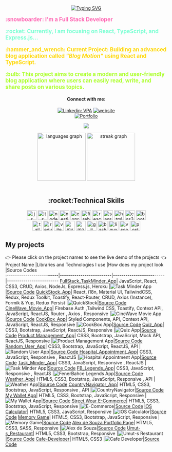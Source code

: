 ## 
<div align=center>
     <a href="https://git.io/typing-svg"><img src="https://readme-typing-svg.demolab.com?font=VT323&size=35&duration=3500&pause=300&color=color=A89568&center=true&vCenter=true&width=500&lines=Hi🖐+I'm+Umut;Welcome+to+my+profile!;Description+of+myself%3A;Full+Stack+Developer;" alt="Typing SVG" /></a>
</div>

<div>
  <p style="color: #FF69B4; font-size: 1.2em; font-weight: bold;">:snowboarder: I'm a Full Stack Developer</p>
  <p style="color: #7FFFD4; font-size: 1.2em; font-weight: bold;">:rocket: Currently, I am focusing on <strong>React</strong>, <strong>TypeScript</strong>, and <strong>Express.js</strong>...</p>
  <p style="color: #FFD700; font-size: 1.2em; font-weight: bold;">:hammer_and_wrench: Current Project: Building an advanced blog application called <em>"Blog Motion"</em> using React and TypeScript.</p>
  <p style="color: #ADFF2F; font-size: 1.2em; font-weight: bold;">:bulb: This project aims to create a modern and user-friendly blog application where users can easily read, write, and share posts on various topics.</p>
</div>


<div align=center>

#### Connect with me:

[![Linkedin: VPA](https://img.shields.io/badge/linkedin-%230077B5.svg?&style=for-the-badge&logo=linkedin&logoColor=white)](https://www.linkedin.com/in/ucangun/)
[![website](https://img.shields.io/badge/gmail-f1f2f6.svg?&style=for-the-badge&logo=gmail&logoColor=red)](mailto:ucangun76@gmail.com)
<br>
[![Portfolio](https://img.shields.io/badge/Portfolio-1E3A8A.svg?&style=for-the-badge&logo=internet-explorer&logoColor=white)](https://www.ucangun.com/)
</br>

![](https://komarev.com/ghpvc/?username=ucangun&style=flat-square)

</div>

<div align="center">
  <img src="https://github-readme-stats.vercel.app/api/top-langs?username=ucangun&locale=en&hide_title=false&layout=compact&card_width=320&langs_count=5&theme=dracula&hide_border=true&order=2" height="150" alt="languages graph"  />
  <img src="https://streak-stats.demolab.com?user=ucangun&locale=en&mode=weekly&theme=dracula&hide_border=true&border_radius=5&order=3" height="150" alt="streak graph"  />
</div>

</br>

<div align="center">
<h2 align="center">:rocket:Technical Skills</h2>

<img width="30px" alt="js" title="js" src="https://skillicons.dev/icons?i=js" />
<img width="30px" alt="ts" title="ts" src="https://skillicons.dev/icons?i=ts" />
<img width="30px" alt="nodejs" title="nodejs" src="https://skillicons.dev/icons?i=nodejs" />
<img width="30px" alt="nestjs" title="nestjs" src="https://skillicons.dev/icons?i=nestjs" />
<img width="30px" alt="expressjs" title="expressjs" src="https://skillicons.dev/icons?i=express" />
<img width="30px" alt="firebase" title="firebase" src="https://skillicons.dev/icons?i=firebase" />
<img width="30px" alt="react" title="react" src="https://skillicons.dev/icons?i=react" />
<img width="30px" alt="sass" title="sass" src="https://skillicons.dev/icons?i=sass" />
<img width="30px" alt="html5" title="html5" src="https://skillicons.dev/icons?i=html" />
<img width="30px" alt="css3" title="css3" src="https://skillicons.dev/icons?i=css" />
<img width="30px" alt="bootstrap" title="bootstrap" src="https://skillicons.dev/icons?i=bootstrap" />
<br/>
<img width="30px" alt="tailwind" title="tailwind" src="https://skillicons.dev/icons?i=tailwind" />
<img width="30px" alt="redux" title="redux" src="https://skillicons.dev/icons?i=redux" />
<img width="30px" alt="vite" title="vite" src="https://skillicons.dev/icons?i=vite" />
<img width="30px" alt="mysql" title="mysql" src="https://skillicons.dev/icons?i=mysql" />
<img width="30px" alt="mongodb" title="mongodb" src="https://skillicons.dev/icons?i=mongodb" />
<img width="30px" alt="git" title="git" src="https://skillicons.dev/icons?i=git" />
<img width="30px" alt="bash" title="bash" src="https://skillicons.dev/icons?i=bash" />
<img width="30px" alt="linux" title="linux" src="https://skillicons.dev/icons?i=linux" />
<img width="30px" alt="vscode" title="vscode" src="https://skillicons.dev/icons?i=vscode" />
<img width="30px" alt="postman" title="postman" src="https://skillicons.dev/icons?i=postman" />
</div>


## My projects
👉 Please click on the project names to see the live demo of the projects 👈
  Project Name       |Libraries and Technologies I use     |How does my project look          |Source Codes       
:-------------------------|-------------------------|-------------------------|-------------------------
[FullStack_TaskMinder_App](https://full-stack-task-minder.vercel.app/)| JavaScript, React, CSS3, CRUD, Axios, NodeJs, Express.js, Heroku |![Task Minder App](https://github.com/user-attachments/assets/8580fa01-7b6e-426c-904a-31b68e0e1f8f)|[Source Code](https://github.com/ucangun/FullStack_TaskMinder?tab=readme-ov-file)
[QuickStock_App](https://quickstock.vercel.app/)| React, i18n, Material UI, TailwindCSS, Redux, Redux Toolkit, Toastify, React-Router, CRUD, Axios (Instance), Formik & Yup, Redux Persist |![QuickStock](https://github.com/user-attachments/assets/e70e6bc0-012a-4f76-aa50-5a992b9de831)|[Source Code](https://github.com/ucangun/Stock_App)
[CineWave_Movie_App](https://cine-wave-movie-app.vercel.app/)| Firebase Auth ,Tailwind CSS, Toastify, Context API, JavaScript, ReactJS, Router , Axios , Responsive |![CineWave Movie App](https://github.com/user-attachments/assets/02364e9c-fe1e-4246-a727-24fcb66642b5)|[Source Code](https://github.com/ucangun/CineWave_Movie_App)
[CookBox_App](https://cookboxapp.netlify.app/)| Styled Components, API, Context API, JavaScript, ReactJS, Responsive |![CookBox App](https://github.com/user-attachments/assets/26e2b5c4-9b6c-48cc-89dd-a6b9b619aadc)|[Source Code](https://github.com/ucangun/CookBox_App)
[Quiz_App](https://itmasterquizapp.netlify.app/)| CSS3, Bootstrap, JavaScript, ReactJS, Responsive |![Quiz App](https://github.com/user-attachments/assets/f9fd7044-6edf-45bb-9e89-8a222eade1b7)|[Source Code](https://github.com/ucangun/Quiz_App)
[Product Management_App](https://umutproductmanagement.netlify.app/)| CSS3, Bootstrap, JavaScript, Mock API, ReactJS, Responsive |![Product Management App](https://github.com/user-attachments/assets/3f5289ef-d0f2-41c5-b6e9-a806ec5d0a07)|[Source Code](https://github.com/ucangun/Product_Management_App)
[Random_User_App](https://randomuserappumut.netlify.app/)| CSS3, Bootstrap, JavaScript, ReactJS, API |![Random User App](https://github.com/user-attachments/assets/5ebfe6f9-7f77-4109-8e7b-565dee94fd11)|[Source Code](https://github.com/ucangun/Random_User_App)
[Hospital_Appointment_App](https://okudurhospital.netlify.app/)| CSS3, JavaScript, Responsive , ReactJS |![Hospital Appointment App](https://github.com/user-attachments/assets/d8542b5c-ec57-4851-98f0-0a868d694915)|[Source Code](https://github.com/ucangun/Hospital_Appointment-_App)
[Task_Minder_App](https://taskminderappumut.netlify.app/)| CSS3, JavaScript, Responsive , ReactJS |![Task Minder App](https://github.com/user-attachments/assets/8580fa01-7b6e-426c-904a-31b68e0e1f8f)|[Source Code](https://github.com/ucangun/Task_Minder)
[FB_Legends_App](https://fenerbahcelegends.netlify.app/)| CSS3, JavaScript, Responsive , ReactJS |![FenerBahce Legends App](https://github.com/user-attachments/assets/2280a022-8cac-4533-8c82-fcb9cf9a1226)|[Source Code](https://github.com/ucangun/FB_Legends)
[Weather_App](https://umutweatherapp.netlify.app/)| HTML5, CSS3, Bootstrap, JavaScript, Responsive , API |![Weather App](https://github.com/ucangun/ucangun/assets/149247682/234318e9-cc6e-476c-8a56-b90210dfbe0d)|[Source Code](https://github.com/ucangun/Weather_App--v2)
[CountryNavigator_App](https://umutlocationapp.netlify.app/)| HTML5, CSS3, Bootstrap, JavaScript, Responsive , API |![CountryNavigator](https://github.com/ucangun/ucangun/assets/149247682/ef185f74-4e46-47e1-b530-8246e76ebebb)|[Source Code](https://github.com/ucangun/CountryNavigator_App/tree/main)
[My Wallet App](https://umutwalletapp.netlify.app/)| HTML5, CSS3, Bootstrap, JavaScript, Responsive |![My Wallet App](https://github.com/ucangun/ucangun/assets/149247682/9b8c6048-f060-4dbe-9d02-e9615b4bc1f1)|[Source Code](https://github.com/ucangun/My_Wallet_App)
[Street Wear E-Commerce](https://streetwearapp.netlify.app/)| HTML5, CSS3, Bootstrap, JavaScript, Responsive |![E-Commerce](https://github.com/ucangun/ucangun/assets/149247682/62769a8c-3449-495a-941f-108ba33f0c5a)|[Source Code](https://github.com/ucangun/E_Commerce_Project)
[IOS Calculator](https://umutioscalculator.netlify.app/)| HTML5, CSS3, JavaScript, Responsive |![IOS Calculator](https://github.com/ucangun/ucangun/assets/149247682/8af9b78e-69dd-4684-b9d8-3aa684ac53c3)|[Source Code](https://github.com/ucangun/IOS_Calculator)
[Memory Game](https://umutsmemorygame.netlify.app/)| HTML5, CSS3, Bootstrap, JavaScript, Responsive |![Memory Game](https://github.com/ucangun/ucangun/assets/149247682/abb27d28-8c56-43f0-8850-497a1fd00641)|[Source Code](https://github.com/ucangun/Memory_Game_With_Js)
[Alex de Souza Portfolio Page](https://ucangunalex.netlify.app/)| HTML5, CSS3, SASS, Responsive |![Alex de Souza](https://github.com/ucangun/ucangun/assets/149247682/5b466509-d9ff-4dff-bdb9-a173aefc66eb)|[Source Code](https://github.com/ucangun/Alex_Sass_Project)
[Umut-s_Restaurant](https://umutsveganestaurant.netlify.app)| HTML5, CSS3, Bootstrap, Responsive |![Umut-s Restaurant](https://github.com/ucangun/ucangun/assets/149247682/9d7ce1d5-99ba-4503-981a-19aac1718d68)|[Source Code](  https://github.com/ucangun/Umut-s_Restaurant)
[Cafe-Developer](https://cafedeveloper.netlify.app)| HTML5, CSS3 |![Cafe Developer](https://github.com/ucangun/ucangun/assets/149247682/38a9f41e-cedb-4481-8850-7f4f97c0c151)|[Source Code]( https://github.com/ucangun/Cafe-Developer)


</div>
</br>
<br>
